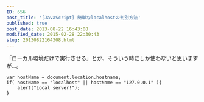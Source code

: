 ```yaml
---
ID: 656
post_title: '[JavaScript] 簡単なlocalhostの判別方法'
published: true
post_date: 2013-08-22 16:43:08
modified_date: 2015-02-28 22:30:43
slug: 20130822164308.html
---
```

<p>「ローカル環境だけで実行させる」とか、そういう時にしか使わないと思いますが…。<br />
<!--more--></p>
<pre class="language-javascript"><code>var hostName = document.location.hostname;
if( hostName == "localhost" || hostName == "127.0.0.1" ){
    alert("Local server!");
}</code></pre>